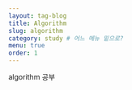 ```yaml
---
layout: tag-blog
title: Algorithm
slug: algorithm
category: study # 어느 메뉴 밑으로?
menu: true
order: 1
---
```

algorithm 공부